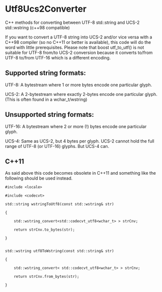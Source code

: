 # Utf8Ucs2Converter
C++ methods for converting between UTF-8 std::string and UCS-2 std::wstring (c++98 compatible)

If you want to convert a UTF-8 string into UCS-2 and/or vice versa with a C++98 compiler (so no C++11 or better is available),
this code will do the word with little prerequisites. Please note that boost utf_to_utf() is not suitable for UTF-8 from/to
UCS-2 conversion because it converts to/from UTF-8 to/from UTF-16 which is a different encoding.

## Supported string formats:
UTF-8: A bytestream where 1 or more bytes encode one particular glyph.

UCS-2: A 2-bytestream where exactly 2-bytes encode one particular glyph. (This is often found in a wchar_t/wstring)

## Unsupported string formats:
UTF-16: A bytestream where 2 or more (!) bytes encode one particular glyph.

UCS-4: Same as UCS-2, but 4 bytes per glyph. UCS-2 cannot hold the full range of UTF-8 (or UTF-16) glyphs. But UCS-4 can.

## C++11
As said above this code becomes obsolete in C++11 and something like the following should be used instead.

	#include <locale>
	
	#include <codecvt>

	std::string wstringToUtf8(const std::wstring& str)
	
	{

		std::wstring_convert<std::codecvt_utf8<wchar_t> > strCnv;

		return strCnv.to_bytes(str);

	}


	std::wstring utf8ToWstring(const std::string& str)

	{

		std::wstring_convert< std::codecvt_utf8<wchar_t> > strCnv;

		return strCnv.from_bytes(str);

	}
